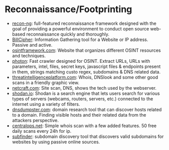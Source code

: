 # Reconnaissance/Footprinting

- [recon-ng](https://github.com/lanmaster53/recon-ng): full-featured reconnaissance framework designed with the goal of providing a powerful environment to conduct open source web-based reconnaissance quickly and thoroughly.
- [BillCipher](https://github.com/bahatiphill/BillCipher): Information Gathering tool for a Website or IP address. Passive and active.
- [osintframework.com](https://osintframework.com/): Website that organizes different OSINT resources and techniques.
- [photon](https://github.com/s0md3v/Photon): Fast crawler designed for OSINT. Extract URLs, URLs with parameters, intel, files, secret keys, javascript files & endpoints present in them, strings matching custo regex, subdomains & DNS related data.
- [threatintelligenceplatform.com](https://threatintelligenceplatform.com/): Whois, DNSlook and some other good scans in a friendly graphic view.
- [netcraft.com](https://www.netcraft.com/tools/): Site scan, DNS, shows the tech used by the webserver.
- [shodan.io](https://www.shodan.io/): Shodan is a search engine that lets users search for various types of servers (webcams, routers, servers, etc.) connected to the internet using a variety of filters.
- [dnsdumpster.com](https://dnsdumpster.com/): domain research tool that can discover hosts related to a domain. Finding visible hosts and their related data from the attackers perspective.
- [centralops.net](https://centralops.net/co/): Simple whois scan with a few added features. 50 free daily scans every 24h for ip.
- [subfinder](https://github.com/projectdiscovery/subfinder): subdomain discovery tool that discovers valid subdomains for websites by using passive online sources.